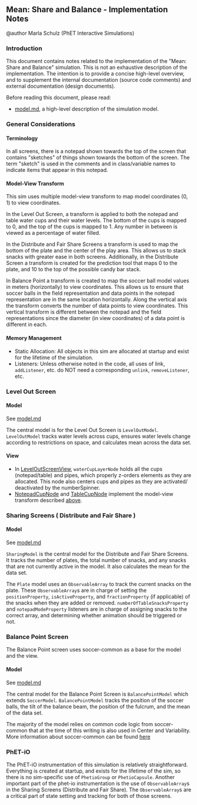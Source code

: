 ## Mean: Share and Balance - Implementation Notes

@author Marla Schulz (PhET Interactive Simulations)

### Introduction

This document contains notes related to the implementation of the "Mean: Share and Balance" simulation. This is not an
exhaustive description of the implementation. The intention is to provide a concise high-level overview, and to
supplement the internal documentation (source code comments) and external documentation (design documents).

Before reading this document, please read:

- [model.md](https://github.com/phetsims/mean-share-and-balance/blob/main/doc/model.md), a high-level description of the
  simulation model.

### General Considerations

#### Terminology

In all screens, there is a notepad shown towards the top of the screen that contains "sketches" of things shown towards
the bottom of the screen. The term "sketch" is used in the comments and in class/variable names to indicate items that
appear in this notepad.

#### Model-View Transform

This sim uses multiple model-view transform to map model coordinates (0, 1) to view coordinates.

In the Level Out Screen, a transform is applied to both the notepad and table water cups and their water levels. The bottom of the cups is mapped to
0, and the top of the cups is mapped to 1. Any number in between is viewed as a percentage of water filled.

In the Distribute and Fair Share Screens a transform is used to map the bottom of the plate and the center of the play area. This allows us to stack snacks with greater ease in both screens. Additionally, in the Distribute Screen a transform is created for the prediction tool that maps 0 to the plate, and 10 to the top of the possible candy bar stack.

In Balance Point a transform is created to map the soccer ball model values in meters (horizontally) to view coordinates. This allows us to ensure that soccer balls in the field representation and data points in the notepad representation are in the same location horizontally. Along the vertical axis the transform converts the number of data points to view coordinates. This vertical transform is different between the notepad and the field representations since the diameter (in view coordinates) of a data point is different in each.

#### Memory Management

- Static Allocation: All objects in this sim are allocated at startup and exist for the lifetime of the simulation.
- Listeners: Unless otherwise noted in the code, all uses of link, `addListener`, etc. do NOT need a corresponding `unlink`, `removeListener`, etc.

### Level Out Screen

#### Model
See [model.md](https://github.com/phetsims/mean-share-and-balance/blob/main/doc/model.md)

The central model is for the Level Out Screen is `LevelOutModel`. `LevelOutModel` tracks water levels across cups, ensures water levels change according to restrictions on space, and calculates mean across the data set.

#### View

- In
  [LevelOutScreenView](https://github.com/phetsims/mean-share-and-balance/blob/main/js/intro/view/IntroScreenView.ts), `waterCupLayerNode`
  holds all the cups (notepad/table) and pipes, which properly z-orders elements as they are allocated. This node also
  centers cups and pipes as they are activated/ deactivated by the numberSpinner.
- [NotepadCupNode](https://github.com/phetsims/mean-share-and-balance/blob/main/js/intro/view/WaterCup2DNode.ts)
  and [TableCupNode](https://github.com/phetsims/mean-share-and-balance/blob/main/js/intro/view/WaterCup3DNode.ts)
  implement the model-view transform described [above](#model-view-transform).

### Sharing Screens ( Distribute and Fair Share )

#### Model
See [model.md](https://github.com/phetsims/mean-share-and-balance/blob/main/doc/model.md)

`SharingModel` is the central model for the Distribute and Fair Share Screens. It tracks the number of plates, the total number of snacks, and any snacks that are not currently active in the model. It also calculates the mean for the data set.

The `Plate` model uses an `ObservableArray` to track the current snacks on the plate. These `ObservableArray`s are in charge of setting the `positionProperty`, `isActiveProperty`, and `fractionProperty` (if applicable) of the snacks when they are added or removed. `numberOfTableSnacksProperty` and `notepadModeProperty` listeners are in charge of assigning snacks to the correct array, and determining whether animation should be triggered or not.

### Balance Point Screen
The Balance Point screen uses soccer-common as a base for the model and the view.

#### Model
See [model.md](https://github.com/phetsims/mean-share-and-balance/blob/main/doc/model.md)

The central model for the Balance Point Screen is `BalancePointModel` which extends `SoccerModel`. `BalancePointModel` tracks the position of the soccer balls, the tilt of the balance beam, the position of the fulcrum, and the mean of the data set.

The majority of the model relies on common code logic from soccer-common that at the time of this writing is also used in Center and Variability. More information about soccer-common can be found [here](https://github.com/phetsims/soccer-common/blob/main/doc/implementation-notes.md)

### PhET-iO
The PhET-iO instrumentation of this simulation is relatively straightforward. Everything is created at startup, and exists for the lifetime of the sim, so
there is no sim-specific use of `PhetioGroup` or `PhetioCapsule`. Another important part of the phet-io instrumentation is the use of `ObservableArray`s in the Sharing Screens (Distribute and Fair Share). The `ObservableArray`s are a critical part of state setting and tracking for both of those screens. 

